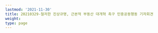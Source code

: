 ```yaml
---
lastmod: '2021-11-30'
title: 20210329-철저한 진상규명, 근본적 부동산 대개혁 촉구 민중공동행동 기자회견
weight: 
type: page
---
```

